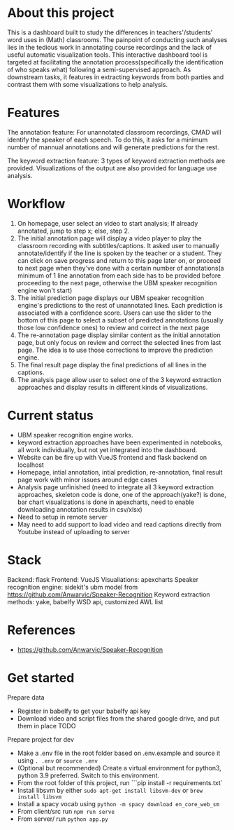 # About this project
This is a dashboard built to study the differences in teachers'/students' word uses in (Math) classrooms. The painpoint of conducting such analyses lies in the tedious work in annotating course recordings and the lack of useful automatic visualization tools. This interactive dashboard tool is targeted at facilitating the annotation process(specifically the identification of who speaks what) following a semi-supervised approach. As downstream tasks, it features in extracting keywords from both parties and contrast them with some visualizations to help analysis.

# Features
The annotation feature: For unannotated classroom recordings, CMAD will identify the speaker of each speech. To do this, it asks for a minimum number of mannual annotations and will generate predictions for the rest. 

The keyword extraction feature: 3 types of keyword extraction methods are provided. Visualizations of the output are also provided for language use analysis.

# Workflow
1. On homepage, user select an video to start analysis; If already annotated, jump to step x; else, step 2.
2. The initial annotation page will display a video player to play the classroom recording with subtitles/captions. It asked user to manually annotate/identify if the line is spoken by the teacher or a student. They can click on save progress and return to this page later on, or proceed to next page when they've done with a certain number of annotations(a minimum of 1 line annotation from each side has to be provided before proceeding to the next page, otherwise the UBM speaker recognition engine won't start)
3. The initial prediction page displays our UBM speaker recognition engine's predictions to the rest of unannotated lines. Each prediction is associated with a confidence score. Users can use the slider to the bottom of this page to select a subset of predicted annotations (usually those low confidence ones) to review and correct in the next page
4. The re-annotation page display similar content as the initial annotation page, but only focus on review and correct the selected lines from last page. The idea is to use those corrections to improve the prediction engine.
5. The final result page display the final predictions of all lines in the captions. 
6. The analysis page allow user to select one of the 3 keyword extraction approaches and display results in different kinds of visualizations.

# Current status
- UBM speaker recognition engine works. 
- keyword extraction approaches have been experimented in notebooks, all work individually, but not yet integrated into the dashboard.
- Website can be fire up with VueJS frontend and flask backend on localhost
- Homepage, intial annotation, intial prediction, re-annotation, final result page work with minor issues around edge cases
- Analysis page unfinished (need to integrate all 3 keyword extraction approaches, skeleton code is done, one of the approach(yake?) is done, bar chart visualizations is done in apexcharts, need to enable downloading annotation results in csv/xlsx)
- Need to setup in remote server
- May need to add support to load video and read captions directly from Youtube instead of uploading to server


# Stack
Backend: flask
Frontend: VueJS
Visualiations: apexcharts
Speaker recognition engine: sidekit's ubm model from https://github.com/Anwarvic/Speaker-Recognition
Keyword extraction methods: yake, babelfy WSD api, customized AWL list

# References
- https://github.com/Anwarvic/Speaker-Recognition

# Get started
Prepare data
- Register in babelfy to get your babelfy api key
- Download video and script files from the shared google drive, and put them in place TODO

Prepare project for dev
- Make a .env file in the root folder based on .env.example and source it using ```. .env```  or ```source .env```
- (Optional but recommended) Create a virtual environment for python3, python 3.9 preferred. Switch to this environment.
- From the root folder of this project, run ```pip install -r requirements.txt`
- Install libsvm by either `sudo apt-get install libsvm-dev` or `brew install libsvm`
- Install a spacy vocab using `python -m spacy download en_core_web_sm`
- From client/src run ```npm run serve```
- From server/ run ```python app.py```